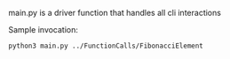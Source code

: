 main.py is a driver function that handles all cli interactions

Sample invocation:
```
python3 main.py ../FunctionCalls/FibonacciElement 
```
